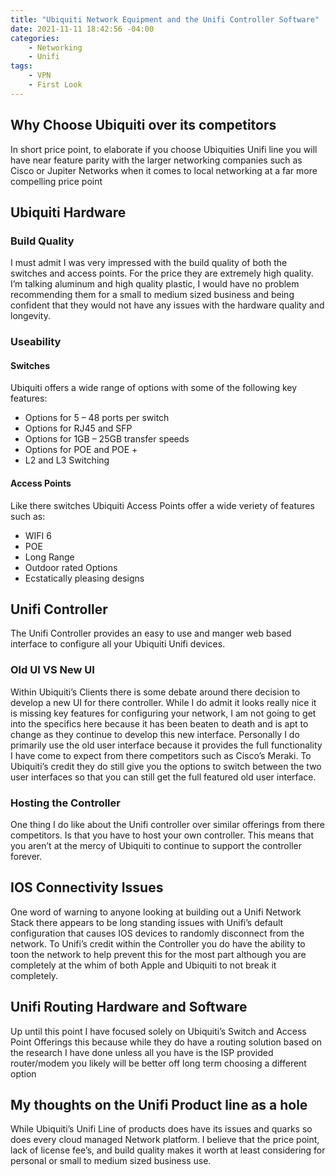 ```yaml
---
title: "Ubiquiti Network Equipment and the Unifi Controller Software"
date: 2021-11-11 18:42:56 -04:00
categories:
    - Networking
    - Unifi
tags:
    - VPN
    - First Look
---
```

## Why Choose Ubiquiti over its competitors
In short price point, to elaborate if you choose Ubiquities Unifi line you will have near feature parity with the larger networking companies such as Cisco or Jupiter Networks when it comes to local networking at a far more compelling price point

## Ubiquiti Hardware
### Build Quality
I must admit I was very impressed with the build quality of both the switches and access points. For the price they are extremely high quality. I’m talking aluminum and high quality plastic, I would have no problem recommending them for a small to medium sized business and being confident that they would not have any issues with the hardware quality and longevity.

### Useability
#### Switches
Ubiquiti offers a wide range of options with some of the following key features:
* Options for 5 – 48 ports per switch
* Options for RJ45 and SFP
* Options for 1GB – 25GB transfer speeds
* Options for POE and POE +
* L2 and L3 Switching

#### Access Points
Like there switches Ubiquiti Access Points offer a wide veriety of features such as:
* WIFI 6
* POE
* Long Range
* Outdoor rated Options
* Ecstatically pleasing designs

## Unifi Controller
The Unifi Controller provides an easy to use and manger web based interface to configure all your Ubiquiti Unifi devices.

### Old UI VS New UI
Within Ubiquiti’s Clients there is some debate around there decision to develop a new UI for there controller. While I do admit it looks really nice it is missing key features for configuring your network, I am not going to get into the specifics here because it has been beaten to death and is apt to change as they continue to develop this new interface. Personally I do primarily use the old user interface because it provides the full functionality I have come to expect from there competitors such as Cisco’s Meraki. To Ubiquiti’s credit they do still give you the options to switch between the two user interfaces so that you can still get the full featured old user interface.

### Hosting the Controller
One thing I do like about the Unifi controller over similar offerings from there competitors. Is that you have to host your own controller. This means that you aren’t at the mercy of Ubiquiti to continue to support the controller forever.

## IOS Connectivity Issues
One word of warning to anyone looking at building out a Unifi Network Stack there appears to be long standing issues with Unifi’s default configuration that causes IOS devices to randomly disconnect from the network. To Unifi’s credit within the Controller you do have the ability to toon the network to help prevent this for the most part although you are completely at the whim of both Apple and Ubiquiti to not break it completely.

## Unifi Routing Hardware and Software
Up until this point I have focused solely on Ubiquiti’s Switch and Access Point Offerings this because while they do have a routing solution based on the research I have done unless all you have is the ISP provided router/modem you likely will be better off long term choosing a different option

## My thoughts on the Unifi Product line as a hole
While Ubiquiti’s Unifi Line of products does have its issues and quarks so does every cloud managed Network platform. I believe that the price point, lack of license fee’s, and build quality makes it worth at least considering for personal or small to medium sized business use.